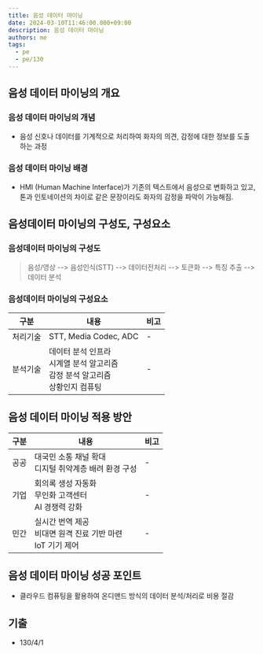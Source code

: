 ```yaml
---
title: 음성 데이터 마이닝
date: 2024-03-10T11:46:00.000+09:00
description: 음성 데이터 마이닝
authors: me
tags:
  - pe
  - pe/130
---
```


## 음성 데이터 마이닝의 개요

### 음성 데이터 마이닝의 개념

- 음성 신호나 데이터를 기계적으로 처리하여 화자의 의견, 감정에 대한 정보를 도출하는 과정

### 음성 데이터 마이닝 배경

- HMI (Human Machine Interface)가 기존의 텍스트에서 음성으로 변화하고 있고, 톤과 인토네이션의 차이로 같은 문장이라도 화자의 감정을 파악이 가능해짐.

## 음성데이터 마이닝의 구성도, 구성요소

### 음성데이터 마이닝의 구성도

> 음성/영상 --> 음성인식(STT) --> 데이터전처리 --> 토큰화 --> 특징 추출 --> 데이터 분석

### 음성데이터 마이닝의 구성요소

| 구분     | 내용                                                                                   | 비고 |
| -------- | -------------------------------------------------------------------------------------- | ---- |
| 처리기술 | STT, Media Codec, ADC                                                                  | -    |
| 분석기술 | 데이터 분석 인프라<br/>시계열 분석 알고리즘<br/>감정 분석 알고리즘<br/>상황인지 컴퓨팅 | -    |

## 음성 데이터 마이닝 적용 방안

| 구분 | 내용                                                              | 비고 |
| ---- | ----------------------------------------------------------------- | ---- |
| 공공 | 대국민 소통 채널 확대<br/>디지털 취약계층 배려 환경 구성          | -    |
| 기업 | 회의록 생성 자동화<br/>무인화 고객센터<br/>AI 경쟁력 강화         | -    |
| 민간 | 실시간 번역 제공<br/>비대면 원격 진료 기반 마련<br/>IoT 기기 제어 | -    |

## 음성 데이터 마이닝 성공 포인트

- 클라우드 컴퓨팅을 활용하여 온디맨드 방식의 데이터 분석/처리로 비용 절감

## 기출

- 130/4/1
